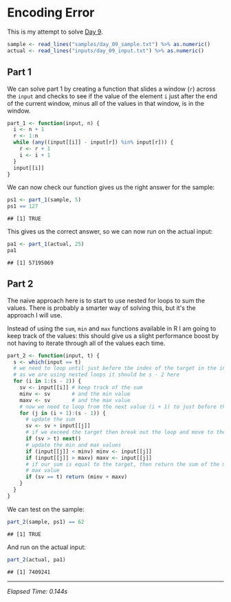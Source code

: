 # Encoding Error



This is my attempt to solve [Day 9](https://adventofcode.com/2020/day/9).


```r
sample <- read_lines("samples/day_09_sample.txt") %>% as.numeric()
actual <- read_lines("inputs/day_09_input.txt") %>% as.numeric()
```

## Part 1

We can solve part 1 by creating a function that slides a window (`r`) across the `input` and checks to see if the value
of the element `i` just after the end of the current window, minus all of the values in that window, is in the window.
  

```r
part_1 <- function(input, n) {
  i <- n + 1
  r <- 1:n
  while (any((input[[i]] - input[r]) %in% input[r])) {
    r <- r + 1
    i <- i + 1
  }
  input[[i]]
}
```

We can now check our function gives us the right answer for the sample:


```r
ps1 <- part_1(sample, 5)
ps1 == 127
```

```
## [1] TRUE
```

This gives us the correct answer, so we can now run on the actual input:


```r
pa1 <- part_1(actual, 25)
pa1
```

```
## [1] 57195069
```

## Part 2

The naive approach here is to start to use nested for loops to sum the values. There is probably a smarter way of
solving this, but it's the approach I will use.

Instead of using the `sum`, `min` and `max` functions available in R I am going to keep track of the values: this should
give us a slight performance boost by not having to iterate through all of the values each time.


```r
part_2 <- function(input, t) {
  s <- which(input == t)
  # we need to loop until just before the index of the target in the input
  # as we are using nested loops it should be s - 2 here
  for (i in 1:(s - 2)) {
    sv <- input[[i]] # keep track of the sum
    minv <- sv       # and the min value
    maxv <- sv       # and the max value
    # now we need to loop from the next value (i + 1) to just before the target
    for (j in (i + 1):(s - 1)) {
      # update the sum
      sv <- sv + input[[j]]
      # if we exceed the target then break out the loop and move to the next i
      if (sv > t) next()
      # update the min and max values
      if (input[[j]] < minv) minv <- input[[j]]
      if (input[[j]] > maxv) maxv <- input[[j]]
      # if our sum is equal to the target, then return the sum of the min and
      # max value
      if (sv == t) return (minv + maxv)
    }
  }
}
```

We can test on the sample:


```r
part_2(sample, ps1) == 62
```

```
## [1] TRUE
```

And run on the actual input:


```r
part_2(actual, pa1)
```

```
## [1] 7409241
```

---

*Elapsed Time: 0.144s*
